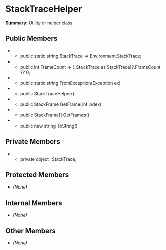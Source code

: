 # StackTraceHelper

**Summary:** Utility or helper class.

## Public Members
- - public static string StackTrace => Environment.StackTrace;
- - public int FrameCount => (_StackTrace as StackTrace)?.FrameCount ?? 0;
- - public static string FromException(Exception ex)
- - public StackTraceHelper()
- - public StackFrame GetFrame(int index)
- - public StackFrame[] GetFrames()
- - public new string ToString()

## Private Members
- - private object _StackTrace;

## Protected Members
- *(None)*

## Internal Members
- *(None)*

## Other Members
- *(None)*
